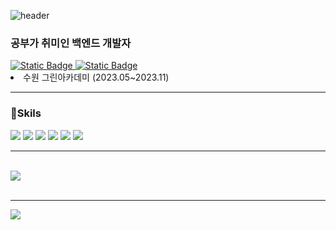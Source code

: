 ![header](https://capsule-render.vercel.app/api?type=waving&color=random&text=Hello,%20This%20is%20Sihwa%20Git&fontColor=666162&fontSize=40)

### 공부가 취미인 백엔드 개발자
<a href="https://www.instagram.com/jeongsihwa6?igsh=eHM0M2VoMzA4b3A0">
  <img alt="Static Badge" src="https://img.shields.io/badge/-gary?style=social&logo=instagram">
</a>
<a href="https://iamsihwa.notion.site/Full-Stack-9823aa04c12b4d8e823ac550723d931e?pvs=4">
  <img alt="Static Badge" src="https://img.shields.io/badge/Sihwa-gray?style=social&logo=notion">
</a>
<li>수원 그린아카데미 (2023.05~2023.11)</li>
  
<hr/>

### 💪Skils
<div>
  <img src="https://img.shields.io/badge/java-%23ED8B00.svg?style=for-the-badge&logo=openjdk&logoColor=white">  
  <img src="https://img.shields.io/badge/springboot-6DB33F?style=for-the-badge&logo=springboot&logoColor=white"> 
  <img src="https://img.shields.io/badge/mysql-4479A1?style=for-the-badge&logo=mysql&logoColor=white"> 
  <img src="https://img.shields.io/badge/javascript-F7DF1E?style=for-the-badge&logo=javascript&logoColor=white"> 
  <img src="https://img.shields.io/badge/typescript-%23007ACC.svg?style=for-the-badge&logo=typescript&logoColor=white"> 
  <img src="https://img.shields.io/badge/react-61DAFB?style=for-the-badge&logo=react&logoColor=white">  
</div> 
<hr/>
<div>
  <br>
  <img src="https://github-readme-stats.vercel.app/api/top-langs/?username=shjeng&layout=compact"><br><br>
</div>
<hr>


<img src="https://capsule-render.vercel.app/api?type=waving&color=random&section=footer&fontSize=40" />



